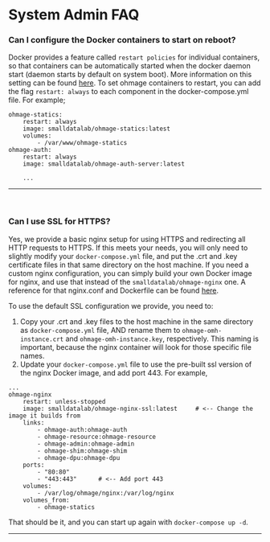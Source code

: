 # System Admin FAQ
### Can I configure the Docker containers to start on reboot?
Docker provides a feature called `restart policies` for individual containers, so that containers can be automatically started when the docker daemon start (daemon starts by default on system boot). More information on this setting can be found [here](https://docs.docker.com/engine/reference/run/#restart-policies-restart).  To set ohmage containers to restart, you can add the flag `restart: always` to each component in the docker-compose.yml file.  For example;

```
ohmage-statics:
    restart: always
    image: smalldatalab/ohmage-statics:latest
    volumes: 
        - /var/www/ohmage-statics
ohmage-auth:
    restart: always
    image: smalldatalab/ohmage-auth-server:latest

    ...
```

---
<br>

### Can I use SSL for HTTPS?
Yes, we provide a basic nginx setup for using HTTPS and redirecting all HTTP requests to HTTPS. If this meets your needs, you will only need to slightly modify your `docker-compose.yml` file, and put the .crt and .key certificate files in that same directory on the host machine. If you need a custom nginx configuration, you can simply build your own Docker image for nginx, and use that instead of the `smalldatalab/ohmage-nginx` one. A reference for that nginx.conf and Dockerfile can be found [here](https://github.com/smalldatalab/docker-ohmage-omh-suite/blob/master/ohmage-nginx).

To use the default SSL configuration we provide, you need to:

1. Copy your .crt and .key files to the host machine in the same directory as `docker-compose.yml` file, AND rename them to `ohmage-omh-instance.crt` and `ohmage-omh-instance.key`, respectively.  This naming is important, because the nginx container will look for those specific file names.
1. Update your `docker-compose.yml` file to use the pre-built ssl version of the nginx Docker image, and add port 443. For example,

```
...
ohmage-nginx
	restart: unless-stopped
    image: smalldatalab/ohmage-nginx-ssl:latest     # <-- Change the image it builds from
    links:
        - ohmage-auth:ohmage-auth
        - ohmage-resource:ohmage-resource
        - ohmage-admin:ohmage-admin
        - ohmage-shim:ohmage-shim
        - ohmage-dpu:ohmage-dpu
    ports:
        - "80:80"
        - "443:443"      # <-- Add port 443
    volumes:
        - /var/log/ohmage/nginx:/var/log/nginx
    volumes_from:
        - ohmage-statics
```

That should be it, and you can start up again with `docker-compose up -d`.
  
---
<br>